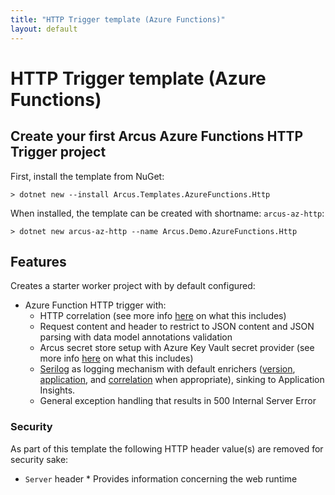 ```yaml
---
title: "HTTP Trigger template (Azure Functions)"
layout: default
---
```


# HTTP Trigger template (Azure Functions)

## Create your first Arcus Azure Functions HTTP Trigger project

First, install the template from NuGet:

```shell
> dotnet new --install Arcus.Templates.AzureFunctions.Http
```

When installed, the template can be created with shortname: `arcus-az-http`:

```shell
> dotnet new arcus-az-http --name Arcus.Demo.AzureFunctions.Http
```

## Features

Creates a starter worker project with by default configured:

* Azure Function HTTP trigger with:
    * HTTP correlation (see more info [here](https://webapi.arcus-azure.net/features/correlation) on what this includes)
    * Request content and header to restrict to JSON content and JSON parsing with data model annotations validation
    * Arcus secret store setup with Azure Key Vault secret provider (see more info [here](https://security.arcus-azure.net/features/secret-store/) on what this includes)
    * [Serilog](https://serilog.net/) as logging mechanism with default enrichers ([version](https://observability.arcus-azure.net/features/telemetry-enrichment#version-enricher), [application](https://observability.arcus-azure.net/features/telemetry-enrichment#application-enricher), and [correlation](https://webapi.arcus-azure.net/features/telemetry) when appropriate), sinking to Application Insights.
    * General exception handling that results in 500 Internal Server Error

### Security

As part of this template the following HTTP header value(s) are removed for security sake:
* `Server` header * Provides information concerning the web runtime
